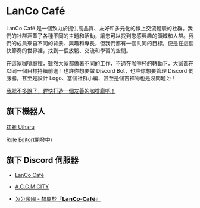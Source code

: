 # LanCo Café

LanCo Café 是一個致力於提供高品質、友好和多元化的線上交流體驗的社群。我們的社群涵蓋了各種不同的主題和活動，讓您可以找到您感興趣的領域和人群。我們的成員來自不同的背景、興趣和專長，但我們都有一個共同的目標，便是在這個快節奏的世界裡，找到一個放鬆、交流和學習的空間。

在這家咖啡廳裡，雖然大家都做著不同的工作，不過在咖啡杯的轉動下，大家都在以同一個目標持續前進！也許你想要做 Discord Bot，也許你想要管理 Discord 伺服器，甚至是設計 Logo、當個社群小編、甚至是個吉祥物也是沒問題ㄉ！

[我就不多說了，趕快打造一個友善的咖啡廳吧！](https://discord.gg/seZ3WNTC4J)

## 旗下機器人
[初春 Uiharu](https://github.com/LanCoCafe/uiharu)

[Role Editor(開發中)](https://github.com/LanCoCafe/LanCo-Role_Editor)

## 旗下 Discord 伺服器
+ [LanCo Café](https://discord.gg/seZ3WNTC4J)

+ [A.C.G.M CITY](https://discord.com/invite/acgmcity)
    
+ [ㄉㄉ帝國 - 隸屬於『𝗟𝗮𝗻𝗖𝗼-𝗖𝗮𝗳𝗲́』](https://discord.gg/fDARQbNQKJ)
    
